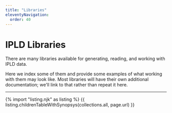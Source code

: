```yaml
---
title: "Libraries"
eleventyNavigation:
  order: 40
---
```


IPLD Libraries
==============

There are many libraries available for generating, reading, and working with IPLD data.

Here we index some of them and provide some examples of what working with them may look like.
Most libraries will have their own additional documentation; we'll link to that rather than repeat it here.

---

{% import "listing.njk" as listing %}
{{ listing.childrenTableWithSynopsys(collections.all, page.url) }}
